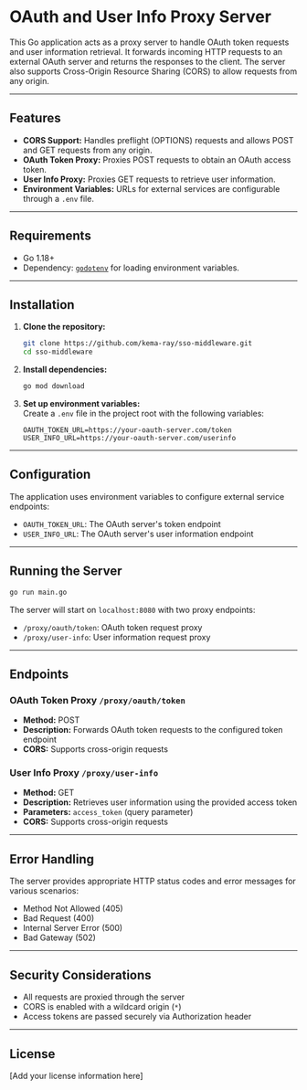 # OAuth and User Info Proxy Server  

This Go application acts as a proxy server to handle OAuth token requests and user information retrieval. It forwards incoming HTTP requests to an external OAuth server and returns the responses to the client. The server also supports Cross-Origin Resource Sharing (CORS) to allow requests from any origin.  

---

## Features  

- **CORS Support:** Handles preflight (OPTIONS) requests and allows POST and GET requests from any origin.  
- **OAuth Token Proxy:** Proxies POST requests to obtain an OAuth access token.  
- **User Info Proxy:** Proxies GET requests to retrieve user information.  
- **Environment Variables:** URLs for external services are configurable through a `.env` file.  

---

## Requirements  

- Go 1.18+  
- Dependency: [`godotenv`](https://github.com/joho/godotenv) for loading environment variables.  

---

## Installation  

1. **Clone the repository:**  
   ```bash  
   git clone https://github.com/kema-ray/sso-middleware.git  
   cd sso-middleware
   ```

2. **Install dependencies:**  
   ```bash
   go mod download
   ```

3. **Set up environment variables:**  
   Create a `.env` file in the project root with the following variables:
   ```
   OAUTH_TOKEN_URL=https://your-oauth-server.com/token
   USER_INFO_URL=https://your-oauth-server.com/userinfo
   ```

---

## Configuration

The application uses environment variables to configure external service endpoints:
- `OAUTH_TOKEN_URL`: The OAuth server's token endpoint
- `USER_INFO_URL`: The OAuth server's user information endpoint

---

## Running the Server

```bash
go run main.go
```

The server will start on `localhost:8080` with two proxy endpoints:
- `/proxy/oauth/token`: OAuth token request proxy
- `/proxy/user-info`: User information request proxy

---

## Endpoints

### OAuth Token Proxy `/proxy/oauth/token`
- **Method:** POST
- **Description:** Forwards OAuth token requests to the configured token endpoint
- **CORS:** Supports cross-origin requests

### User Info Proxy `/proxy/user-info`
- **Method:** GET
- **Description:** Retrieves user information using the provided access token
- **Parameters:** `access_token` (query parameter)
- **CORS:** Supports cross-origin requests

---

## Error Handling

The server provides appropriate HTTP status codes and error messages for various scenarios:
- Method Not Allowed (405)
- Bad Request (400)
- Internal Server Error (500)
- Bad Gateway (502)

---

## Security Considerations

- All requests are proxied through the server
- CORS is enabled with a wildcard origin (`*`)
- Access tokens are passed securely via Authorization header

---

## License

[Add your license information here]